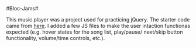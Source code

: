 #Bloc-Jams#

This music player was a project used for practicing jQuery. The starter code came from 
[here](https://github.com/Bloc/bloc-jams-jquery-starter). I added a few JS files to make
the user intaction functionas expected (e.g. hover states for the song list, play/pause/
next/skip button functionality, volume/time controls, etc.).
